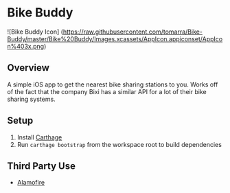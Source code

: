 # Bike Buddy
![Bike Buddy Icon]
(https://raw.githubusercontent.com/tomarra/Bike-Buddy/master/Bike%20Buddy/Images.xcassets/AppIcon.appiconset/AppIcon%403x.png)

## Overview
A simple iOS app to get the nearest bike sharing stations to you. Works off of the fact that the company Bixi has a similar API for a lot of their bike sharing systems.

## Setup
1. Install [Carthage](https://github.com/Carthage/Carthage)
2. Run `carthage bootstrap` from the workspace root to build dependencies

## Third Party Use
* [Alamofire](https://github.com/Alamofire/Alamofire)
